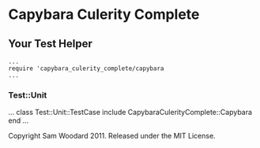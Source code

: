 Capybara Culerity Complete
==========================

## Your Test Helper

    ...
    require 'capybara_culerity_complete/capybara
    ...
    
### Test::Unit

   ...
   class Test::Unit::TestCase
     include CapybaraCulerityComplete::Capybara
   end
   ...

Copyright Sam Woodard 2011.  Released under the MIT License.
